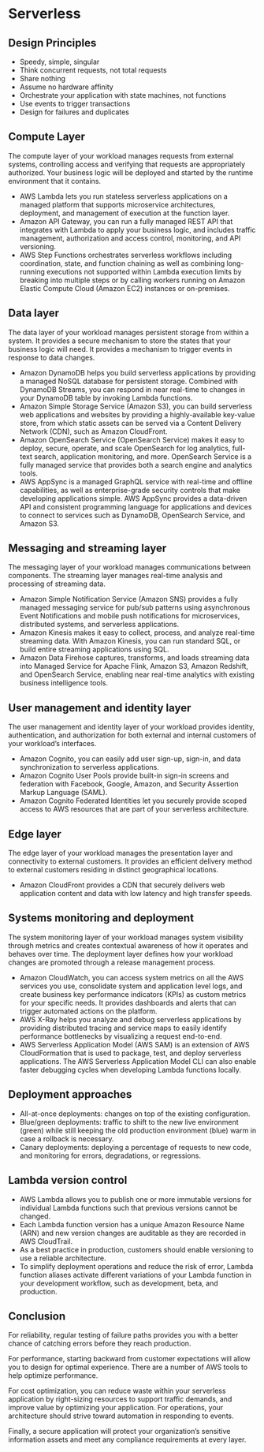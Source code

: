 # Serverless

## Design Principles

- Speedy, simple, singular
- Think concurrent requests, not total requests
- Share nothing
- Assume no hardware affinity
- Orchestrate your application with state machines, not functions
- Use events to trigger transactions
- Design for failures and duplicates

## Compute Layer

The compute layer of your workload manages requests from external systems, controlling access and verifying that requests are appropriately authorized.
Your business logic will be deployed and started by the runtime environment that it contains.

- AWS Lambda lets you run stateless serverless applications on a managed platform that supports microservice architectures, deployment, and management of execution at the function layer.
- Amazon API Gateway, you can run a fully managed REST API that integrates with Lambda to apply your business logic, and includes traffic management, authorization and access control, monitoring, and API versioning.
- AWS Step Functions orchestrates serverless workflows including coordination, state, and function chaining as well as combining long-running executions not supported within Lambda execution limits by breaking into multiple steps or by calling workers running on Amazon Elastic Compute Cloud (Amazon EC2) instances or on-premises.

## Data layer

The data layer of your workload manages persistent storage from within a system.
It provides a secure mechanism to store the states that your business logic will need.
It provides a mechanism to trigger events in response to data changes.

- Amazon DynamoDB helps you build serverless applications by providing a managed NoSQL database for persistent storage. Combined with DynamoDB Streams, you can respond in near real-time to changes in your DynamoDB table by invoking Lambda functions.
- Amazon Simple Storage Service (Amazon S3), you can build serverless web applications and websites by providing a highly-available key-value store, from which static assets can be served via a Content Delivery Network (CDN), such as Amazon CloudFront.
- Amazon OpenSearch Service (OpenSearch Service) makes it easy to deploy, secure, operate, and scale OpenSearch for log analytics, full-text search, application monitoring, and more. OpenSearch Service is a fully managed service that provides both a search engine and analytics tools.
- AWS AppSync is a managed GraphQL service with real-time and offline capabilities, as well as enterprise-grade security controls that make developing applications simple. AWS AppSync provides a data-driven API and consistent programming language for applications and devices to connect to services such as DynamoDB, OpenSearch Service, and Amazon S3.

## Messaging and streaming layer

The messaging layer of your workload manages communications between components.
The streaming layer manages real-time analysis and processing of streaming data.

- Amazon Simple Notification Service (Amazon SNS) provides a fully managed messaging service for pub/sub patterns using asynchronous Event Notifications and mobile push notifications for microservices, distributed systems, and serverless applications.
- Amazon Kinesis makes it easy to collect, process, and analyze real-time streaming data. With Amazon Kinesis, you can run standard SQL, or build entire streaming applications using SQL.
- Amazon Data Firehose captures, transforms, and loads streaming data into Managed Service for Apache Flink, Amazon S3, Amazon Redshift, and OpenSearch Service, enabling near real-time analytics with existing business intelligence tools.

## User management and identity layer

The user management and identity layer of your workload provides identity, authentication, and authorization for both external and internal customers of your workload’s interfaces.

- Amazon Cognito, you can easily add user sign-up, sign-in, and data synchronization to serverless applications.
- Amazon Cognito User Pools provide built-in sign-in screens and federation with Facebook, Google, Amazon, and Security Assertion Markup Language (SAML).
- Amazon Cognito Federated Identities let you securely provide scoped access to AWS resources that are part of your serverless architecture.

## Edge layer

The edge layer of your workload manages the presentation layer and connectivity to external customers.
It provides an efficient delivery method to external customers residing in distinct geographical locations.

- Amazon CloudFront provides a CDN that securely delivers web application content and data with low latency and high transfer speeds.

## Systems monitoring and deployment

The system monitoring layer of your workload manages system visibility through metrics and creates contextual awareness of how it operates and behaves over time.
The deployment layer defines how your workload changes are promoted through a release management process.

- Amazon CloudWatch, you can access system metrics on all the AWS services you use, consolidate system and application level logs, and create business key performance indicators (KPIs) as custom metrics for your specific needs. It provides dashboards and alerts that can trigger automated actions on the platform.
- AWS X-Ray helps you analyze and debug serverless applications by providing distributed tracing and service maps to easily identify performance bottlenecks by visualizing a request end-to-end.
- AWS Serverless Application Model (AWS SAM) is an extension of AWS CloudFormation that is used to package, test, and deploy serverless applications. The AWS Serverless Application Model CLI can also enable faster debugging cycles when developing Lambda functions locally.

## Deployment approaches

- All-at-once deployments: changes on top of the existing configuration.
- Blue/green deployments: traffic to shift to the new live environment (green) while still keeping the old production environment (blue) warm in case a rollback is necessary.
- Canary deployments: deploying a percentage of requests to new code, and monitoring for errors, degradations, or regressions.

## Lambda version control

- AWS Lambda allows you to publish one or more immutable versions for individual Lambda functions such that previous versions cannot be changed.
- Each Lambda function version has a unique Amazon Resource Name (ARN) and new version changes are auditable as they are recorded in AWS CloudTrail.
- As a best practice in production, customers should enable versioning to use a reliable architecture.
- To simplify deployment operations and reduce the risk of error, Lambda function aliases activate different variations of your Lambda function in your development workflow, such as development, beta, and production.

## Conclusion

For reliability, regular testing of failure paths provides you with a better chance of catching errors before they reach production.

For performance, starting backward from customer expectations will allow you to design for optimal experience. There are a number of AWS tools to help optimize performance.

For cost optimization, you can reduce waste within your serverless application by right-sizing resources to support traffic demands, and improve value by optimizing your application. For operations, your architecture should strive toward automation in responding to events.

Finally, a secure application will protect your organization’s sensitive information assets and meet any compliance requirements at every layer.
